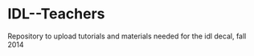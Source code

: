 IDL--Teachers
=============
Repository to upload tutorials and materials needed for the idl decal, fall 2014
